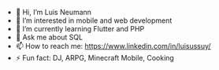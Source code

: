 
- 👋 Hi, I’m Luis Neumann 
- 👀 I’m interested in mobile and web development
- 🌱 I’m currently learning Flutter and PHP 
- 💬 Ask me about SQL 
- 📫 How to reach me: https://www.linkedin.com/in/luisussuy/ 
- ⚡ Fun fact: DJ, ARPG, Minecraft Mobile, Cooking 

<!---
UssuyNeumann/UssuyNeumann is a ✨ special ✨ repository because its `README.md` (this file) appears on your GitHub profile.
You can click the Preview link to take a look at your changes.
--->
